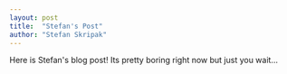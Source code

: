 ```yaml
---
layout: post
title:  "Stefan's Post"
author: "Stefan Skripak"
---
```


Here is Stefan's blog post! Its pretty boring right now but just you wait...
